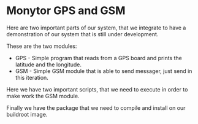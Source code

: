 # Monytor GPS and GSM

Here are two important parts of our system, that we integrate to have a demonstration of our system that is still under development. 

These are the two modules:

- GPS - Simple program that reads from a GPS board and prints the latitude and the longitude.
- GSM - Simple GSM module that is able to send messager, just send in this iteration.

Here we have two important scripts, that we need to execute in order to make work the GSM module.

Finally we have the package that we need to compile and install on our buildroot image.

